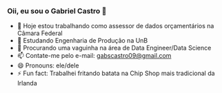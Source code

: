 ### Oii, eu sou o Gabriel Castro 👋

- 🔭 Hoje estou trabalhando como assessor de dados orçamentários na Câmara Federal
- 🌱 Estudando Engenharia de Produção na UnB
- 👯 Procurando uma vaguinha na área de Data Engineer/Data Science
- 📫 Contate-me pelo e-mail: gabscastro09@gmail.com
- 😄 Pronouns: ele/dele
- ⚡ Fun fact: Trabalhei fritando batata na Chip Shop mais tradicional da Irlanda

